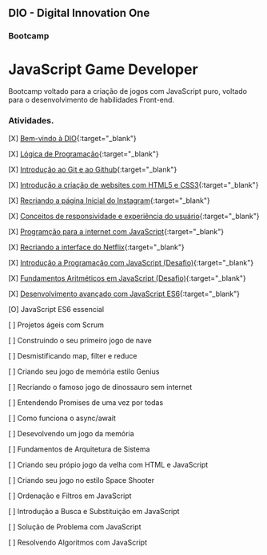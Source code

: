 ## DIO - Digital Innovation One
### Bootcamp
# JavaScript Game Developer

Bootcamp voltado para a criação de jogos com JavaScript puro, voltado para o desenvolvimento de habilidades Front-end.

### Atividades.
[X] [Bem-vindo à DIO](https://www.dio.me/certificate/43138AE6/share){:target="_blank"}

[X] [Lógica de Programação](https://www.dio.me/certificate/E307CC27/share){:target="_blank"}

[X] [Introdução ao Git e ao Github](https://www.dio.me/certificate/E935200E/share){:target="_blank"}

[X] [Introdução a criação de websites com HTML5 e CSS3](https://www.dio.me/certificate/B9A30048/share){:target="_blank"}

[X] [Recriando a página Inicial do Instagram](https://www.dio.me/certificate/F7CF0CD7/share){:target="_blank"}

[X] [Conceitos de responsividade e experiência do usuário](https://www.dio.me/certificate/4D4E4413/share){:target="_blank"}

[X] [Programção para a internet com JavaScript](https://www.dio.me/certificate/89B09521/share){:target="_blank"}

[X] [Recriando a interface do Netflix](https://www.dio.me/certificate/6A492DBD/share){:target="_blank"}

[X] [Introdução a Programação com JavaScript (Desafio)](https://web.dio.me/coding/introducao-a-programacao-com-javascript/algorithm/visita-na-feira?back=/track/javascript-game-developer){:target="_blank"}

[X] [Fundamentos Aritméticos em JavaScript (Desafio)](https://web.dio.me/coding/fundamentos-aritmeticos-em-javascript/algorithm/quantidade-de-numeros-positivos?back=/track/javascript-game-developer){:target="_blank"}

[X] [Desenvolvimento avançado com JavaScript ES6](https://www.dio.me/certificate/FDF39E63/share){:target="_blank"}

[O] JavaScript ES6 essencial

[ ] Projetos ágeis com Scrum

[ ] Construindo o seu primeiro jogo de nave

[ ] Desmistificando map, filter e reduce

[ ] Criando seu jogo de memória estilo Genius

[ ] Recriando o famoso jogo de dinossauro sem internet

[ ] Entendendo Promises de uma vez por todas

[ ] Como funciona o async/await

[ ] Desevolvendo um jogo da memória

[ ] Fundamentos de Arquitetura de Sistema

[ ] Criando seu própio jogo da velha com HTML e JavaScript

[ ] Criando seu jogo no estilo Space Shooter

[ ] Ordenação e Filtros em JavaScript

[ ] Introdução a Busca e Substituição em JavaScript

[ ] Solução de Problema com JavaScript

[ ] Resolvendo Algoritmos com JavaScript
